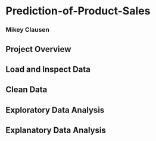 # Prediction-of-Product-Sales
### Mikey Clausen
## Project Overview
## Load and Inspect Data
## Clean Data
## Exploratory Data Analysis
## Explanatory Data Analysis
